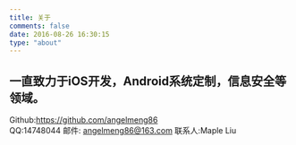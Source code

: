 ```yaml
---
title: 关于
comments: false
date: 2016-08-26 16:30:15
type: "about"
---
```


## 一直致力于iOS开发，Android系统定制，信息安全等领域。 

Github:https://github.com/angelmeng86  
QQ:14748044
邮件: angelmeng86@163.com 
联系人:Maple Liu